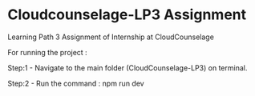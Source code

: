 # Cloudcounselage-LP3 Assignment

Learning Path 3 Assignment of Internship at CloudCounselage


For running the project :

  Step:1 - Navigate to the main folder (CloudCounselage-LP3) on terminal.

  Step:2 - Run the command : npm run dev
